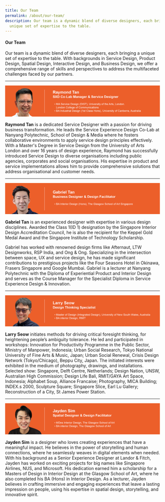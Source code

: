 ```yaml
---
title: Our Team
permalink: /about/our-team/
description: Our team is a dynamic blend of diverse designers, each bringing a
  unique set of expertise to the table.
---
```

#### **Our Team**
Our team is a dynamic blend of diverse designers, each bringing a unique set of expertise to the table. With backgrounds in Service Design, Product Design, Spatial Design, Interactive Design, and Business Design, we offer a comprehensive range of skills and perspectives to address the multifaceted challenges faced by our partners.

---

![](/images/About/about_raymond%204.jpg)

**Raymond Tan** is a dedicated Service Designer with a passion for driving business transformation. He leads the Service Experience Design Co-Lab at Nanyang Polytechnic, School of Design & Media where he fosters collaborative environments to apply service design principles effectively. With a Master's Degree in Service Design from the University of Arts London and over 16 years of design experience, Raymond has successfully introduced Service Design to diverse organisations including public agencies, corporates and social organisations. His expertise in product and service implementations allows him to provide comprehensive solutions that address organisational and customer needs.

---

![](/images/About/about_gabriel%203.jpg)

**Gabriel Tan** is an experienced designer with expertise in various design disciplines. Awarded the Class 1(ID 1) designation by the Singapore Interior Design Accreditation Council, he is also the recipient for the Keppel Gold Medal Award and the Singapore Institute of Technology Scholarship. 

Gabriel has worked with renowned design firms like Afternaut, LTW Designworks, RSP India, and Ong & Ong. Specializing in the intersection between space, UX and service design, he has made significant contributions to prestigious projects like the Four Seasons Hotel in Okinawa, Frasers Singapore and Google Mumbai. Gabriel is a lecturer at Nanyang Polytechnic with the Diploma of Experiential Product and Interior Design and serves as the Course Manager for the Specialist Diploma in Service Experience Design & Innovation.

---

![](/images/About/about_larry%202.jpg)

**Larry Seow** initiates methods for driving critical foresight thinking, for heightening people’s ambiguity tolerance. He led and participated in workshops: Innovation for Productivity Programme in the Public Sector, Ministry of Manpower, Indonesia; Urban Social Research, Tokyo National University of Fine Arts & Music, Japan; Urban Social Renewal, Crisis Design Network (Tokyo/Chicago), Beppu City, Japan. The initiated interests were exhibited in the medium of photography, drawings, and installations. Selected show: Singapore, Delft Centre, Netherlands; Design Nation, UNSW, Australian High Commission; Design Life Bali, RMIT/GAYA Art Space, Indonesia; Alphabet Soup, Alliance Francaise; Photography, MICA Building; INDEX.s 2000, Sculpture Square; Singapore Slice, Earl Lu Gallery; Reconstruction of a City, St James Power Station.

---

![](/images/About/about_jayden%202.jpg)

**Jayden Sim** is a designer who loves creating experiences that have a meaningful impact. He believes in the power of storytelling and human connections, where he seamlessly weaves in digital elements when needed. With his background as a Senior Experience Designer at Landor & Fitch, Jayden has worked on exciting projects for big names like Singapore Airlines, NUS, and Microsoft. His dedication earned him a scholarship for a Masters of Design in Interior Design at the Glasgow School of Art, where he also completed his BA (Hons) in Interior Design. As a lecturer, Jayden believes in crafting immersive and engaging experiences that leave a lasting impression on people, using his expertise in spatial design, storytelling, and innovative spirit.